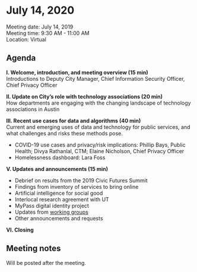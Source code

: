 # July 14, 2020

Meeting date: July 14, 2019   
Meeting time: 9:30 AM - 11:00 AM   
Location: Virtual

## Agenda

**I. Welcome, introduction, and meeting overview \(15 min\)**  
Introductions to Deputy City Manager, Chief Information Security Officer, Chief Privacy Officer

**II. Update on City’s role with technology associations  \(20 min\)**  
How departments are engaging with the changing landscape of technology associations in Austin

**III. Recent use cases for data and algorithms \(40 min\)**  
Current and emerging uses of data and technology for public services, and what challenges and risks these methods pose. 

* COVID-19 use cases and privacy/risk implications: Phillip Bays, Public Health; Divya Rathanlal, CTM; Elaine Nicholson, Chief Privacy Officer
* Homelessness dashboard: Lara Foss

**V. Updates and announcements \(15 min\)**

* Debrief on results from the 2019 Civic Futures Summit
* Findings from inventory of services to bring online
* Artificial intelligence for social good
* Interlocal research agreement with UT
* MyPass digital identity project
* Updates from [working groups](../working-groups.md)
* Other announcements and requests

**VI. Closing**

## Meeting notes

Will be posted after the meeting. 


